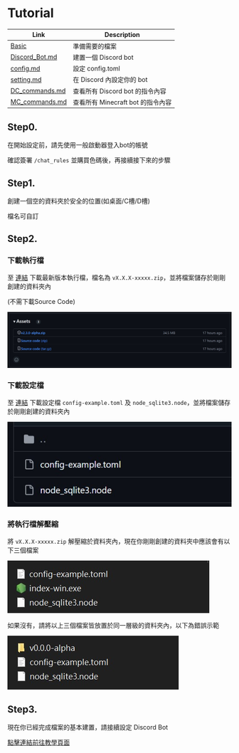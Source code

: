 # Tutorial

| Link | Description |
|---|---|
| [Basic](Tutorial.md#step0) | 準備需要的檔案 |
| [Discord_Bot.md](Discord_Bot.md) | 建置一個 Discord bot |
| [config.md](config.md) | 設定 config.toml |
| [setting.md](setting.md) | 在 Discord 內設定你的 bot |
| [DC_commands.md](DC_commands.md) | 查看所有 Discord bot 的指令內容 |
| [MC_commands.md](MC_commands.md) | 查看所有 Minecraft bot 的指令內容 |


## Step0.

在開始設定前，請先使用一般啟動器登入bot的帳號

確認簽署 `/chat_rules` 並購買色碼後，再接續接下來的步驟

## Step1.

創建一個空的資料夾於安全的位置(如桌面/C槽/D槽)

檔名可自訂

## Step2.

### 下載執行檔

至 [連結](https://github.com/ddddo86/mcfallout_ddddoBOT_client/releases) 下載最新版本執行檔，檔名為 `vX.X.X-xxxxx.zip`，並將檔案儲存於剛剛創建的資料夾內

(不需下載Source Code)

![image](https://github.com/ddddo86/mcfallout_ddddoBOT_client/blob/main/docs/pic/Release_Download.jpg)

### 下載設定檔

至 [連結](https://github.com/ddddo86/mcfallout_ddddoBOT_client/tree/main/file) 下載設定檔 `config-example.toml` 及 `node_sqlite3.node`，並將檔案儲存於剛剛創建的資料夾內

![image](https://github.com/ddddo86/mcfallout_ddddoBOT_client/blob/main/docs/pic/Config_Download.jpg)

### 將執行檔解壓縮

將 `vX.X.X-xxxxx.zip` 解壓縮於資料夾內，現在你剛剛創建的資料夾中應該會有以下三個檔案

![image](https://github.com/ddddo86/mcfallout_ddddoBOT_client/blob/main/docs/pic/folder.jpg)

如果沒有，請將以上三個檔案皆放置於同一層級的資料夾內，以下為錯誤示範

![image](https://github.com/ddddo86/mcfallout_ddddoBOT_client/blob/main/docs/pic/folder_wrong.jpg)

## Step3.

現在你已經完成檔案的基本建置，請接續設定 Discord Bot

[點擊連結前往教學頁面](Discord_Bot.md)